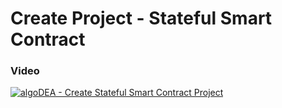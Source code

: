 # Create Project - Stateful Smart Contract

### Video

[![algoDEA - Create Stateful Smart Contract Project](https://img.youtube.com/vi/EcI3gqnvaVg/0.jpg)](https://www.youtube.com/watch?v=EcI3gqnvaVg)
